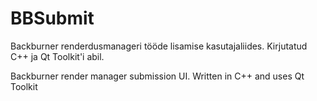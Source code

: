 BBSubmit
========

Backburner renderdusmanageri tööde lisamise kasutajaliides.
Kirjutatud C++ ja Qt Toolkit'i abil.


Backburner render manager submission UI.
Written in C++ and uses Qt Toolkit


